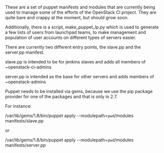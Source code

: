 
These are a set of puppet manifests and modules that are currently being
used to manage some of the efforts of the OpenStack CI project. They are
quite bare and crappy at the moment, but should grow soon.

Additionally, there is a script, make_puppet_lp.py which is used to generate
a few lists of users from launchpad teams, to make management and population
of user accounts on different types of servers easier.

There are currently two different entry points, the slave.pp and the
server.pp manifest.

slave.pp is intended to be for jenkins slaves and adds all members of
~openstack-ci-admins

server.pp is intended as the base for other servers and adds members of
~openstack-admins

Puppet needs to be installed via gems, because we use the pip package
provider for one of the packages and that is only in 2.7.

For instance:

/var/lib/gems/1.8/bin/puppet apply --modulepath=`pwd`/modules manifests/slave.pp

or

/var/lib/gems/1.8/bin/puppet apply --modulepath=`pwd`/modules manifests/server.pp

